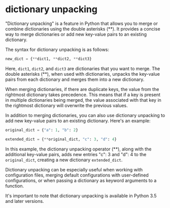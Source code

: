 # dictionary unpacking

"Dictionary unpacking" is a feature in Python that allows you to merge or 
combine dictionaries using the double asterisks (**). It provides a concise 
way to merge dictionaries or add new key-value pairs to an existing 
dictionary. 

The syntax for dictionary unpacking is as follows:

```python
new_dict = {**dict1, **dict2, **dict3}
```

Here, `dict1`, `dict2`, and `dict3` are dictionaries that you want to merge. 
The double asterisks (**), when used with dictionaries, unpacks the key-value 
pairs from each dictionary and merges them into a new dictionary. 

When merging dictionaries, if there are duplicate keys, the value from the 
rightmost dictionary takes precedence. This means that if a key is present in 
multiple dictionaries being merged, the value associated with that key in the 
rightmost dictionary will overwrite the previous values. 

In addition to merging dictionaries, you can also use dictionary unpacking to 
add new key-value pairs to an existing dictionary. Here's an example: 

```python
original_dict = {"a": 1, "b": 2}

extended_dict = {**original_dict, "c": 3, "d": 4}
```

In this example, the dictionary unpacking operator (**), along with the 
additional key-value pairs, adds new entries "c": 3 and "d": 4 to the `
original_dict`, creating a new dictionary `extended_dict`. 

Dictionary unpacking can be especially useful when working with configuration 
files, merging default configurations with user-defined configurations, or 
when passing a dictionary as keyword arguments to a function. 

It's important to note that dictionary unpacking is available in Python 3.5 
and later versions. 


